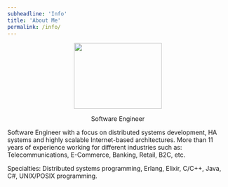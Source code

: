 ```yaml
---
subheadline: 'Info'
title: 'About Me'
permalink: /info/
---
```


<p align="center"><a href="#">
  <img src="{{ site.baseurl }}/img/cabra_photo_1.jpg" width="200" height="150">
</a></p>
<p align="center"><span class="caption text-muted">Software Engineer</span></p>
<!--more-->

Software Engineer with a focus on distributed systems development, HA systems and highly scalable Internet-based architectures. More than 11 years of experience working for different industries such as: Telecommunications, E-Commerce, Banking, Retail, B2C, etc.

Specialties: Distributed systems programming, Erlang, Elixir, C/C++, Java, C#, UNIX/POSIX programming.
